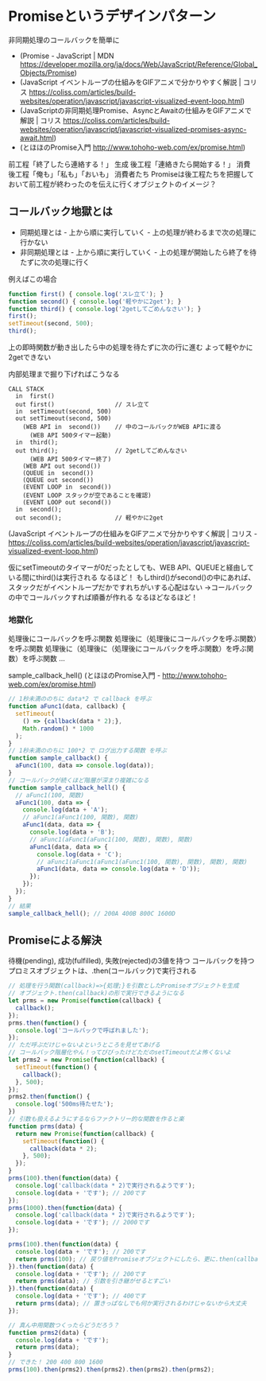 # Promiseというデザインパターン
非同期処理のコールバックを簡単に

* (Promise - JavaScript | MDN
  https://developer.mozilla.org/ja/docs/Web/JavaScript/Reference/Global_Objects/Promise)
* (JavaScript イベントループの仕組みをGIFアニメで分かりやすく解説 | コリス
  https://coliss.com/articles/build-websites/operation/javascript/javascript-visualized-event-loop.html)
* (JavaScriptの非同期処理Promise、AsyncとAwaitの仕組みをGIFアニメで解説 | コリス
  https://coliss.com/articles/build-websites/operation/javascript/javascript-visualized-promises-async-await.html)
* (とほほのPromise入門
  http://www.tohoho-web.com/ex/promise.html)

前工程「終了したら連絡する！」 生成
後工程「連絡きたら開始する！」 消費
後工程「俺も」「私も」「おいも」 消費者たち
Promiseは後工程たちを把握しておいて前工程が終わったのを伝えに行くオブジェクトのイメージ？

## コールバック地獄とは

* 同期処理とは
\- 上から順に実行していく
\- 上の処理が終わるまで次の処理に行かない
* 非同期処理とは
\- 上から順に実行していく
\- 上の処理が開始したら終了を待たずに次の処理に行く

例えばこの場合
```js
function first() { console.log('スレ立て'); }
function second() { console.log('軽やかに2get'); }
function third() { console.log('2getしてごめんなさい'); }
first();
setTimeout(second, 500);
third();
```
上の即時関数が動き出したら中の処理を待たずに次の行に進む
よって軽やかに2getできない

内部処理まで掘り下げればこうなる

```
CALL STACK
  in  first()
  out first()                 // スレ立て
  in  setTimeout(second, 500)
  out setTimeout(second, 500)
    (WEB API in  second())    // 中のコールバックがWEB APIに渡る
      (WEB API 500タイマー起動)
  in  third();
  out third();                // 2getしてごめんなさい
      (WEB API 500タイマー終了)
    (WEB API out second())
    (QUEUE in  second())
    (QUEUE out second())
    (EVENT LOOP in  second())
    (EVENT LOOP スタックが空であることを確認)
    (EVENT LOOP out second())
  in  second();
  out second();               // 軽やかに2get
```

(JavaScript イベントループの仕組みをGIFアニメで分かりやすく解説 | コリス - https://coliss.com/articles/build-websites/operation/javascript/javascript-visualized-event-loop.html)

仮にsetTimeoutのタイマーが0だったとしても、WEB API、QUEUEと経由している間にthird()は実行される
なるほど！
もしthird()がsecond()の中にあれば、スタックだがイベントループだかですれちがいする心配はない
→コールバックの中でコールバックすれば順番が作れる
なるほどなるほど！


### 地獄化

処理後にコールバックを呼ぶ関数
処理後に（処理後にコールバックを呼ぶ関数）を呼ぶ関数
処理後に（処理後に（処理後にコールバックを呼ぶ関数）を呼ぶ関数）を呼ぶ関数
...

sample_callback_hell()
(とほほのPromise入門 - http://www.tohoho-web.com/ex/promise.html)
```js
// 1秒未満ののちに data*2 で callback を呼ぶ
function aFunc1(data, callback) {
  setTimeout(
    () => {callback(data * 2);},
    Math.random() * 1000
  );
}
// 1秒未満ののちに 100*2 で ログ出力する関数 を呼ぶ
function sample_callback() {
  aFunc1(100, data => console.log(data));
}
// コールバックが続くほど階層が深まり複雑になる
function sample_callback_hell() {
  // aFunc1(100, 関数)
  aFunc1(100, data => {
    console.log(data + 'A');
    // aFunc1(aFunc1(100, 関数), 関数)
    aFunc1(data, data => {
      console.log(data + 'B');
      // aFunc1(aFunc1(aFunc1(100, 関数), 関数), 関数)
      aFunc1(data, data => {
        console.log(data + 'C');
        // aFunc1(aFunc1(aFunc1(aFunc1(100, 関数), 関数), 関数), 関数)
        aFunc1(data, data => console.log(data + 'D'));
      });
    });
  });
}
// 結果
sample_callback_hell(); // 200A 400B 800C 1600D
```

## Promiseによる解決
待機(pending), 成功(fulfilled), 失敗(rejected)の3値を持つ
コールバックを持つプロミスオブジェクトは、.then(コールバック)で実行される
```js
// 処理を行う関数(callback)=>{処理;}を引数としたPromiseオブジェクトを生成
// オブジェクト.then(callback)の形で実行できるようになる
let prms = new Promise(function(callback) {
  callback();
});
prms.then(function() {
  console.log('コールバックで呼ばれました');
});
// ただ呼ぶだけじゃないよというところを見せてあげる
// コールバック階層化やん！ってびびったけどただのsetTimeoutだよ怖くないよ
let prms2 = new Promise(function(callback) {
  setTimeout(function() {
    callback();
  }, 500);
});
prms2.then(function() {
  console.log('500ms待たせた');
})
// 引数も扱えるようにするならファクトリー的な関数を作ると楽
function prms(data) {
  return new Promise(function(callback) {
    setTimeout(function() {
      callback(data * 2);
    }, 500);
  });
}
prms(100).then(function(data) {
  console.log('callback(data * 2)で実行されるようです');
  console.log(data + 'です'); // 200です
});
prms(1000).then(function(data) {
  console.log('callback(data * 2)で実行されるようです');
  console.log(data + 'です'); // 2000です
});

prms(100).then(function(data) {
  console.log(data + 'です'); // 200です
  return prms(100); // 戻り値をPromiseオブジェクトにしたら、更に.then(callback)ができる
}).then(function(data) {
  console.log(data + 'です'); // 200です
  return prms(data); // 引数を引き継がせるとすごい
}).then(function(data) {
  console.log(data + 'です'); // 400です
  return prms(data); // 置きっぱなしでも何か実行されるわけじゃないから大丈夫
});

// 真ん中用関数つくったらどうだろう？
function prms2(data) {
  console.log(data + 'です');
  return prms(data);
}
// できた！ 200 400 800 1600
prms(100).then(prms2).then(prms2).then(prms2).then(prms2);


```
